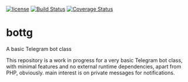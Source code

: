 [![license](https://img.shields.io/github/license/madpilot78/bottg.svg)](https://github.com/madpilot78/bottg)
[![Build Status](https://api.travis-ci.org/madpilot78/bottg.png?branch=master)](http://travis-ci.org/madpilot78/bottg)
[![Coverage Status](https://coveralls.io/repos/github/madpilot78/bottg/badge.svg?branch=master)](https://coveralls.io/github/madpilot78/bottg?branch=master)

# bottg
A basic Telegram bot class

This repository is a work in progress for a very basic Telegram bot class, with minimal features and no external runtime dependencies, apart from PHP, obviously. main interest is on private messages for notifications.
